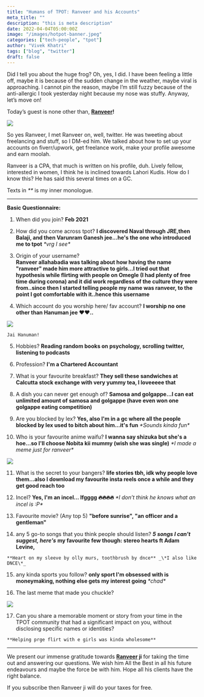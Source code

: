 ```yaml
---
title: "Humans of TPOT: Ranveer and his Accounts"
meta_title: ""
description: "this is meta description"
date: 2022-04-04T05:00:00Z
image: "/images/hotpot-banner.jpeg"
categories: ["tech-people", "tpot"]
author: "Vivek Khatri"
tags: ["blog", "twitter"]
draft: false
---
```


Did I tell you about the huge frog? Oh, yes, I did. I have been feeling a little off, maybe it is because of the sudden change in the weather, maybe viral is approaching. I cannot pin the reason, maybe I’m still fuzzy because of the anti-allergic I took yesterday night because my nose was stuffy. Anyway, let’s move on!

Today’s guest is none other than, **[Ranveer](https://x.com/ranveer2252?s=20)!**

[![](https://substack-post-media.s3.amazonaws.com/public/images/cb99af36-92f5-41f0-a2e9-3b8ad580313a_160x160.jpeg)](https://substackcdn.com/image/fetch/f_auto,q_auto:good,fl_progressive:steep/https%3A%2F%2Fsubstack-post-media.s3.amazonaws.com%2Fpublic%2Fimages%2Fcb99af36-92f5-41f0-a2e9-3b8ad580313a_160x160.jpeg)

So yes Ranveer, I met Ranveer on, well, twitter. He was tweeting about freelancing and stuff, so I DM-ed him. We talked about how to set up your accounts on fiverr/upwork, get freelance work, make your profile awesome and earn moolah.

Ranveer is a CPA, that much is written on his profile, duh. Lively fellow, interested in women, I think he is inclined towards Lahori Kudis. How do I know this? He has said this several times on a GC.

Texts in _\*<my inner monologue>\*_ is my inner monologue.

* * *

**Basic Questionnaire:**

1.  When did you join? **Feb 2021** 
    
2.  How did you come across tpot? **I discovered Naval through JRE,then Balaji, and then Varunram Ganesh jee...he's the one who introduced me to tpot** _\*vrg I see\*_
    
3.  Origin of your username?  
    **Ranveer allahabadia was talking about how having the name "ranveer" made him more attractive to girls...I tried out that hypothesis while flirting with people on Omegle (I had plenty of free time during corona) and it did work regardless of the culture they were from..since then I started telling people my name was ranveer, to the point I got comfortable with it..hence this username**
    
4.  Which account do you worship here/ fav account? **I worship no one other than Hanuman jee ❤️❤️..**
    
[![](https://substack-post-media.s3.amazonaws.com/public/images/001a292e-789c-42a5-b8de-51b3b1c6190a_554x554.jpeg)](https://substackcdn.com/image/fetch/f_auto,q_auto:good,fl_progressive:steep/https%3A%2F%2Fsubstack-post-media.s3.amazonaws.com%2Fpublic%2Fimages%2F001a292e-789c-42a5-b8de-51b3b1c6190a_554x554.jpeg)
    
    Jai Hanuman!
    
5.  Hobbies? **Reading random books on psychology, scrolling twitter, listening to podcasts**
    
6.  Profession? **I'm a Chartered Accountant**
    
7.  What is your favourite breakfast? **They sell these sandwiches at Calcutta stock exchange with very yummy tea, I loveeeee that**
    
8.  A dish you can never get enough of? **Samosa and golgappe...I can eat unlimited amount of samosa and golgappe (have even won one golgappe eating competition)**
    
9.  Are you blocked by lex? **Yes, also I'm in a gc where all the people blocked by lex used to bitch about him...it's fun** _\*Sounds kinda fun\*_
    
10.  Who is your favourite anime waifu? **I wanna say shizuka but she's a hoe...so I'll choose Nobita kii mummy (wish she was single)** _\*I made a meme just for ranveer\*_
    
[![](https://substack-post-media.s3.amazonaws.com/public/images/6a164b4f-d057-434c-ae35-276e6aa1e33c_500x500.jpeg)](https://substackcdn.com/image/fetch/f_auto,q_auto:good,fl_progressive:steep/https%3A%2F%2Fsubstack-post-media.s3.amazonaws.com%2Fpublic%2Fimages%2F6a164b4f-d057-434c-ae35-276e6aa1e33c_500x500.jpeg)
    
11.  What is the secret to your bangers? **life stories tbh, idk why people love them...also I download my favourite insta reels once a while and they get good reach too**
    
12.  Incel? **Yes, I'm an incel... lfgggg 🔥🔥🔥🔥** _\*I don’t think he knows what an incel is :P\*_
    
13.  Favourite movie? (Any top 5) **"before sunrise", "an officer and a gentleman"**
    
14.  any 5 go-to songs that you think people should listen? _**5 songs I can't suggest, here's**_ **my favourite few though: stereo hearts ft Adam Levine,**
    
    **Heart on my sleeve by olly murs, toothbrush by dnce** _\*I also like DNCE\*_
    
15.  any kinda sports you follow? **only sport I'm obsessed with is moneymaking, nothing else gets my interest going** _\*chad\*_
    
16.  The last meme that made you chuckle?
    

[![](https://substack-post-media.s3.amazonaws.com/public/images/9437c69d-dc81-45a3-944f-38ba7acf7ccd_527x1200.jpeg)](https://substackcdn.com/image/fetch/f_auto,q_auto:good,fl_progressive:steep/https%3A%2F%2Fsubstack-post-media.s3.amazonaws.com%2Fpublic%2Fimages%2F9437c69d-dc81-45a3-944f-38ba7acf7ccd_527x1200.jpeg)

17.  Can you share a memorable moment or story from your time in the TPOT community that had a significant impact on you, without disclosing specific names or identities?
    
    **Helping prge flirt with e girls was kinda wholesome**
    

* * *

We present our immense gratitude towards **[Ranveer](https://x.com/ranveer2252?s=20) ji** for taking the time out and answering our questions. We wish him All the Best in all his future endeavours and maybe the force be with him. Hope all his clients have the right balance.

If you subscribe then Ranveer ji will do your taxes for free.
